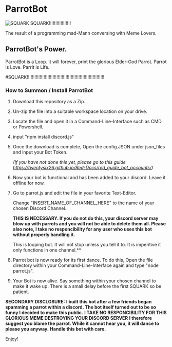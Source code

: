# ParrotBot
![SQUARK SQUARK!!!!!!!!!!!!!!!!!](https://images.discordapp.net/attachments/334003104137871370/337974684073066496/parrot1.jpg)


The result of a programming mad-Mann conversing with Meme Lovers.

## ParrotBot's Power.
ParrotBot is a Loop. 
It will forever, print the glorious Elder-God Parrot.
Parrot is Love. 
Parrit is Life.

#SQUARK!!!!!!!!!!!!!!!!!!!!!!!!!!!!!!!!!!!!!!!!!!!!!!!!!!!!!!!!!!!!

### How to Summon / Install ParrotBot
1. Download this repository as a Zip.
2. Un-zip the file into a suitable workspace location on your drive.
3. Locate the file and open it in a Command-Line-Interface such as CMD or Powershell. 
4. input "npm install discord.js"
5. Once the download is complete, Open the config.JSON under json_files and input your Bot Token.

    _(If you have not done this yet, please go to this guide https://twentysix26.github.io/Red-Docs/red_guide_bot_accounts/)_
    
6. Now your bot is functional and has been added to your discord. Leave it offline for now. 
7. Go to parrot.js and edit the file in your favorite Text-Editor.
 
    Change "INSERT_NAME_OF_CHANNEL_HERE" to the name of your chosen Discord Channel.
    
    **THIS IS NECESSARY. If you do not do this, your discord server may blow up with parrots and you will not be able to delete them all. Please also note, I take no responcibility for any user who uses this bot without properly handling it.**
    
    This is looping bot. It will not stop unless you tell it to. It is imperitive it only functions in one channel.**
   
8. Parrot bot is now ready for its first dance. To do this, Open the file directory within your Command-Line-Interface again and type "node parrot.js".

9. Your Bot is now alive. Say something within your chosen channel to make it wake up. There is a small delay before the first SQUARK so be patient. 

**SECONDARY DISCLOSURE:**
**I built this bot after a few friends began spamming a parrot within a discord. The bot itself turned out to be so funny I decided to make this public.**
**I TAKE NO RESPONCIBILITY FOR THIS GLORIOUS MEME DESTROYING YOUR DISCORD SERVER**
**I therefore suggest you blame the parrot. While it cannot hear you, it will dance to please you anyway.**
__Handle this bot with care.__

Enjoy!
